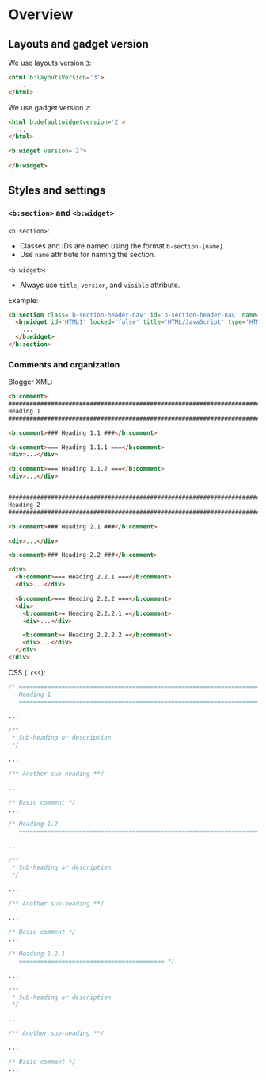 <!--
@@@title:Overview@@@
@@@section:Core Template@@@
-->

# Overview


## Layouts and gadget version

We use layouts version `3`:

```html
<html b:layoutsVersion='3'>
  ...
</html>
```

We use gadget version `2`:

```html
<html b:defaultwidgetversion='2'>
  ...
</html>

<b:widget version='2'>
  ...
</b:widget>
```


## Styles and settings

### `<b:section>` and `<b:widget>`

`<b:section>`:

- Classes and IDs are named using the format `b-section-{name}`.
- Use `name` attribute for naming the section.

`<b:widget>`:

- Always use `title`, `version`, and `visible` attribute.

Example:

```html
<b:section class='b-section-header-nav' id='b-section-header-nav' name='Header nav'>
  <b:widget id='HTML1' locked='false' title='HTML/JavaScript' type='HTML' version='2' visible='true'>
    ...
  </b:widget>
</b:section>
```

### Comments and organization

Blogger XML:

```html
<b:comment>
#############################################################################
Heading 1
############################################################################# </b:comment>

<b:comment>### Heading 1.1 ###</b:comment>

<b:comment>=== Heading 1.1.1 ===</b:comment>
<div>...</div>

<b:comment>=== Heading 1.1.2 ===</b:comment>
<div>...</div>


#############################################################################
Heading 2
############################################################################# </b:comment>

<b:comment>### Heading 2.1 ###</b:comment>

<div>...</div>

<b:comment>### Heading 2.2 ###</b:comment>

<div>
  <b:comment>=== Heading 2.2.1 ===</b:comment>
  <div>...</div>

  <b:comment>=== Heading 2.2.2 ===</b:comment>
  <div>
    <b:comment>= Heading 2.2.2.1 =</b:comment>
    <div>...</div>

    <b:comment>= Heading 2.2.2.2 =</b:comment>
    <div>...</div>
  </div>
</div>
```

CSS (`.css`):

```css
/* ==========================================================================
   Heading 1
   ========================================================================== */

...

/**
 * Sub-heading or description
 */

...

/** Another sub-heading **/

...

/* Basic comment */
...

/* Heading 1.2
   ========================================================================== */

...

/**
 * Sub-heading or description
 */

...

/** Another sub-heading **/

...

/* Basic comment */
...

/* Heading 1.2.1
   ========================================= */

...

/**
 * Sub-heading or description
 */

...

/** Another sub-heading **/

...

/* Basic comment */
...
```
